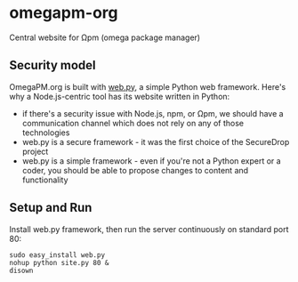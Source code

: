 # omegapm-org

Central website for Ωpm (omega package manager)

## Security model

OmegaPM.org is built with <a href="http://webpy.org">web.py</a>, a simple Python web framework.
Here's why a Node.js-centric tool has its website written in Python:

- if there's a security issue with Node.js, npm, or Ωpm, we should have a communication channel which does not rely on any of those technologies
- web.py is a secure framework - it was the first choice of the SecureDrop project
- web.py is a simple framework - even if you're not a Python expert or a coder, you should be able to propose changes to content and functionality

## Setup and Run

Install web.py framework, then run the server continuously on standard port 80:

```
sudo easy_install web.py
nohup python site.py 80 &
disown
```
